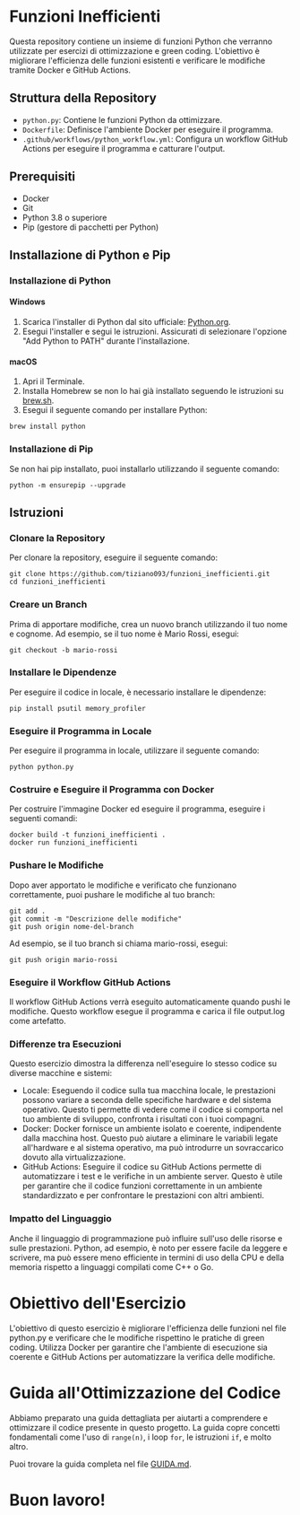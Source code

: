 # Funzioni Inefficienti

Questa repository contiene un insieme di funzioni Python che verranno utilizzate per esercizi di ottimizzazione e green coding. L'obiettivo è migliorare l'efficienza delle funzioni esistenti e verificare le modifiche tramite Docker e GitHub Actions.

## Struttura della Repository

- `python.py`: Contiene le funzioni Python da ottimizzare.
- `Dockerfile`: Definisce l'ambiente Docker per eseguire il programma.
- `.github/workflows/python_workflow.yml`: Configura un workflow GitHub Actions per eseguire il programma e catturare l'output.

## Prerequisiti

- Docker
- Git
- Python 3.8 o superiore
- Pip (gestore di pacchetti per Python)

## Installazione di Python e Pip

### Installazione di Python

#### Windows

1. Scarica l'installer di Python dal sito ufficiale: [Python.org](https://www.python.org/downloads/).
2. Esegui l'installer e segui le istruzioni. Assicurati di selezionare l'opzione "Add Python to PATH" durante l'installazione.

#### macOS

1. Apri il Terminale.
2. Installa Homebrew se non lo hai già installato seguendo le istruzioni su [brew.sh](https://brew.sh/).
3. Esegui il seguente comando per installare Python:

```
brew install python
```


### Installazione di Pip
Se non hai pip installato, puoi installarlo utilizzando il seguente comando:

```
python -m ensurepip --upgrade
```


## Istruzioni

### Clonare la Repository

Per clonare la repository, eseguire il seguente comando:

```
git clone https://github.com/tiziano093/funzioni_inefficienti.git
cd funzioni_inefficienti
```


### Creare un Branch
Prima di apportare modifiche, crea un nuovo branch utilizzando il tuo nome e cognome. Ad esempio, se il tuo nome è Mario Rossi, esegui:

```
git checkout -b mario-rossi
```



### Installare le Dipendenze
Per eseguire il codice in locale, è necessario installare le dipendenze:
```
pip install psutil memory_profiler
```

### Eseguire il Programma in Locale
Per eseguire il programma in locale, utilizzare il seguente comando:
```
python python.py
```

### Costruire e Eseguire il Programma con Docker 
Per costruire l'immagine Docker ed eseguire il programma, eseguire i seguenti comandi:
```
docker build -t funzioni_inefficienti .
docker run funzioni_inefficienti
```

### Pushare le Modifiche
Dopo aver apportato le modifiche e verificato che funzionano correttamente, puoi pushare le modifiche al tuo branch:

```
git add .
git commit -m "Descrizione delle modifiche"
git push origin nome-del-branch
```


Ad esempio, se il tuo branch si chiama mario-rossi, esegui:
```
git push origin mario-rossi
```


### Eseguire il Workflow GitHub Actions
Il workflow GitHub Actions verrà eseguito automaticamente quando pushi le modifiche. Questo workflow esegue il programma e carica il file output.log come artefatto.

### Differenze tra Esecuzioni
Questo esercizio dimostra la differenza nell'eseguire lo stesso codice su diverse macchine e sistemi:

- Locale: Eseguendo il codice sulla tua macchina locale, le prestazioni possono variare a seconda delle specifiche hardware e del sistema operativo. Questo ti permette di vedere come il codice si comporta nel tuo ambiente di sviluppo, confronta i risultati con i tuoi compagni.
- Docker: Docker fornisce un ambiente isolato e coerente, indipendente dalla macchina host. Questo può aiutare a eliminare le variabili legate all'hardware e al sistema operativo, ma può introdurre un sovraccarico dovuto alla virtualizzazione.
- GitHub Actions: Eseguire il codice su GitHub Actions permette di automatizzare i test e le verifiche in un ambiente server. Questo è utile per garantire che il codice funzioni correttamente in un ambiente standardizzato e per confrontare le prestazioni con altri ambienti.

### Impatto del Linguaggio
Anche il linguaggio di programmazione può influire sull'uso delle risorse e sulle prestazioni. Python, ad esempio, è noto per essere facile da leggere e scrivere, ma può essere meno efficiente in termini di uso della CPU e della memoria rispetto a linguaggi compilati come C++ o Go.

# Obiettivo dell'Esercizio
L'obiettivo di questo esercizio è migliorare l'efficienza delle funzioni nel file python.py e verificare che le modifiche rispettino le pratiche di green coding. Utilizza Docker per garantire che l'ambiente di esecuzione sia coerente e GitHub Actions per automatizzare la verifica delle modifiche.

# Guida all'Ottimizzazione del Codice

Abbiamo preparato una guida dettagliata per aiutarti a comprendere e ottimizzare il codice presente in questo progetto. La guida copre concetti fondamentali come l'uso di `range(n)`, i loop `for`, le istruzioni `if`, e molto altro.

Puoi trovare la guida completa nel file [GUIDA.md](GUIDA.md).

# Buon lavoro!